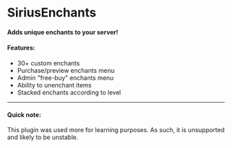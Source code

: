 # SiriusEnchants
#### Adds unique enchants to your server!

#### Features:
* 30+ custom enchants
* Purchase/preview enchants menu
* Admin "free-buy" enchants menu
* Ability to unenchant items
* Stacked enchants according to level

---

#### Quick note: 
This plugin was used more for learning purposes.
As such, it is unsupported and likely to be unstable.
